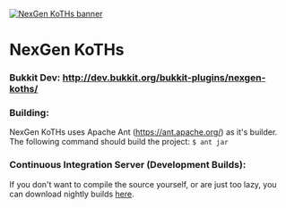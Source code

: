 [![NexGen KoTHs banner](https://i.imgur.com/1iOrO1H.png "NexGen KoTHs")](http://dev.bukkit.org/bukkit-plugins/nexgen-koths/)
# NexGen KoTHs


### Bukkit Dev: http://dev.bukkit.org/bukkit-plugins/nexgen-koths/

### Building:
NexGen KoTHs uses Apache Ant (https://ant.apache.org/) as it's builder. The following command should build the project:
`$ ant jar`

### Continuous Integration Server (Development Builds):
If you don't want to compile the source yourself, or are just too lazy, you can download nightly builds [here](http://ci.mrlolethan.com/job/NexGen_KoTHs/).